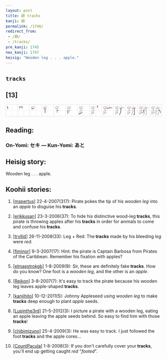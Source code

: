 ```yaml
---
layout: post
title: 跡 tracks
kanji: 跡
permalink: /1746/
redirect_from:
 - /跡/
 - /tracks/
pre_kanji: 1745
nex_kanji: 1747
heisig: "Wooden leg . . . apple."
---
```


## `tracks`

## [13]

<div class="stroke"><img src="../images/E8B7A1.png" /></div>

## Reading:

### On-Yomi: セキ &mdash; Kun-Yomi: あと

## Heisig story:

Wooden leg . . . apple.

## Koohii stories:

1) [<a href="http://kanji.koohii.com/profile/mspertus">mspertus</a>] 22-4-2007(317): Pirate pokes the tip of his <em>wooden leg</em> into an <em>apple</em> to disguise his<strong> tracks</strong>.

2) [<a href="http://kanji.koohii.com/profile/erikkusan">erikkusan</a>] 23-3-2006(37): To hide his distinctive wood-leg<strong> tracks</strong>, this pirate is throwing apples after his<strong> tracks</strong> in order for animals to come and confuse his<strong> tracks</strong>.

3) [<a href="http://kanji.koohii.com/profile/tryllid">tryllid</a>] 26-11-2008(33): Leg + Red: The<strong> tracks</strong> made by his bleeding <em>leg</em> were <em>red</em>.

4) [<a href="http://kanji.koohii.com/profile/fiminor">fiminor</a>] 9-3-2007(17): Hint: the pirate is Captain Barbosa from Pirates of the Caribbean. Remember his fixation with apples?

5) [<a href="http://kanji.koohii.com/profile/elmaestrokgb">elmaestrokgb</a>] 1-8-2009(9): Sir, these are definitely fake<strong> tracks</strong>. How do you know? One foot is a <em>wooden leg</em>, and the other is an <em>apple</em>.

6) [<a href="http://kanji.koohii.com/profile/Reikon">Reikon</a>] 3-8-2007(7): It&#039;s easy to track the pirate because his wooden leg leaves apple-shaped<strong> tracks</strong>.

7) [<a href="http://kanji.koohii.com/profile/kanjihito">kanjihito</a>] 10-12-2011(5): Johnny Appleseed using <em>wooden leg</em> to make<strong> tracks</strong> deep enough to plant <em>apple</em> seeds.

8) [<a href="http://kanji.koohii.com/profile/Lupinthe3rd">Lupinthe3rd</a>] 21-5-2012(3): I picture a pirate with a wooden leg, eating an apple leaving the apple seeds behind. So easy to find him with those<strong> tracks</strong>!

9) [<a href="http://kanji.koohii.com/profile/chibimizuno">chibimizuno</a>] 25-4-2009(3): He was easy to track. I just followed the foot<strong> tracks</strong> and the apple cores...

10) [<a href="http://kanji.koohii.com/profile/CountPacula">CountPacula</a>] 1-8-2008(3): If you don&#039;t carefully cover your<strong> tracks</strong>, you&#039;ll end up getting caught <em>red</em> &quot;<em>footed</em>&quot;.
